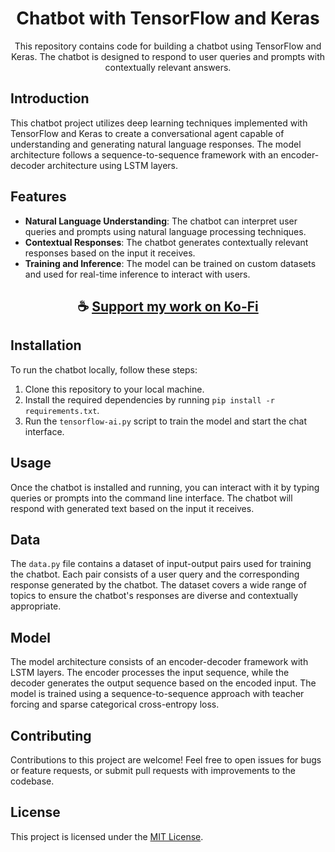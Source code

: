 <div align="center">

# Chatbot with TensorFlow and Keras

This repository contains code for building a chatbot using TensorFlow and Keras. The chatbot is designed to respond to user queries and prompts with contextually relevant answers.

</div>

## Introduction

This chatbot project utilizes deep learning techniques implemented with TensorFlow and Keras to create a conversational agent capable of understanding and generating natural language responses. The model architecture follows a sequence-to-sequence framework with an encoder-decoder architecture using LSTM layers.

## Features

- **Natural Language Understanding**: The chatbot can interpret user queries and prompts using natural language processing techniques.
- **Contextual Responses**: The chatbot generates contextually relevant responses based on the input it receives.
- **Training and Inference**: The model can be trained on custom datasets and used for real-time inference to interact with users.

<div align="center">

## ☕ [Support my work on Ko-Fi](https://ko-fi.com/thatsinewave)

</div>

## Installation

To run the chatbot locally, follow these steps:

1. Clone this repository to your local machine.
2. Install the required dependencies by running `pip install -r requirements.txt`.
3. Run the `tensorflow-ai.py` script to train the model and start the chat interface.

## Usage

Once the chatbot is installed and running, you can interact with it by typing queries or prompts into the command line interface. The chatbot will respond with generated text based on the input it receives.

## Data

The `data.py` file contains a dataset of input-output pairs used for training the chatbot. Each pair consists of a user query and the corresponding response generated by the chatbot. The dataset covers a wide range of topics to ensure the chatbot's responses are diverse and contextually appropriate.

## Model

The model architecture consists of an encoder-decoder framework with LSTM layers. The encoder processes the input sequence, while the decoder generates the output sequence based on the encoded input. The model is trained using a sequence-to-sequence approach with teacher forcing and sparse categorical cross-entropy loss.

## Contributing

Contributions to this project are welcome! Feel free to open issues for bugs or feature requests, or submit pull requests with improvements to the codebase.

## License

This project is licensed under the [MIT License](LICENSE).
